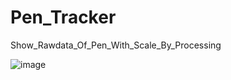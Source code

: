 Pen_Tracker
===========

Show_Rawdata_Of_Pen_With_Scale_By_Processing


![image](https://raw.github.com/Nirvana-icy/Pen_Tracker/master/application.windows32/data/Pen_Tracker_JPG.JPG)
